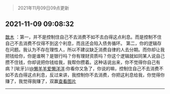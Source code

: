 > 2021年11月09日09点更新
<link rel="stylesheet" href="https://cdn.jsdelivr.net/gh/taotie6/sampleJSON@main/css/photo_show.css">
<meta name="referrer" content="no-referrer" />


 ## 2021-11-09 09:08:32 

 [㪚木](https://www.coolapk.com/feed/31330959?shareKey=MTMzMzg0ZGFmNzViNjE4OWQyNzg~) ：第一，并不是控制住自己不去消费不如不去白得这点利息。而是控制不住自己不去消费不仅得不到这个利息，而且还会陷入债务循环。
第二，你的逻辑存在问题。我认为不存在理性人，所以不建议缺乏消费自律的人去分期。而你却让我把钱给你，你是谁啊？是银行吗？你有理财资质吗<!--break-->？你这个逻辑就如同某人说自己攒不住钱，你却说把你钱给我，我帮你攒着。这种话说出来，你不觉得你自己有病？[呲牙]//<a class="feed-link-uname" href="/u/懒羊羊爱懒洋洋">@懒羊羊爱懒洋洋</a>:你看你又急了，你说的嘛，控制住自己不去消费不如不去白得这点利息，反过来讲，我控制你不去消费，你把这利息给我，你觉得你赚了，我觉得我赚了，双赢<a class="feed-forward-pic" href="http://image.coolapk.com/feed/2021/1109/09/1559215_308670b8_9810_1958@1080x1294.jpeg">查看图片</a> 

<div class="album">
</div>

 ------- 

